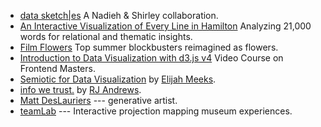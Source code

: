 * [data sketch|es](http://www.datasketch.es/) A Nadieh & Shirley collaboration.
* [An Interactive Visualization of Every Line in Hamilton](https://pudding.cool/2017/03/hamilton/index.html) Analyzing 21,000 words for relational and thematic insights.
* [Film Flowers](http://bl.ocks.org/sxywu/raw/d612c6c653fb8b4d7ff3d422be164a5d/) Top summer blockbusters reimagined as flowers.
* [Introduction to Data Visualization with d3.js v4](https://frontendmasters.com/courses/d3-v4/) Video Course on Frontend Masters.
* [Semiotic for Data Visualization](https://medium.com/@Elijah_Meeks/introducing-semiotic-for-data-visualization-88dc3c6b6926) by [Elijah Meeks](https://twitter.com/elijah_meeks?lang=en).
* [info we trust.](http://infowetrust.com/) by [RJ Andrews](https://twitter.com/infowetrust).
* [Matt DesLauriers](https://twitter.com/mattdesl) --- generative artist.
* [teamLab](https://www.teamlab.art/) --- Interactive projection mapping museum experiences.